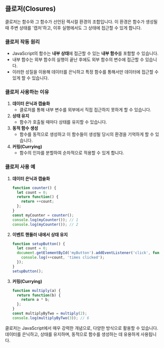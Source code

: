 ## 클로저(Closures)

클로저는 함수와 그 함수가 선언된 렉시컬 환경의 조합입니다. 이 환경은 함수가 생성될 때 주변 상태를 '캡처'하고, 이후 실행에서도 그 상태에 접근할 수 있게 합니다.

### 클로저 작동 원리

- JavaScript의 함수는 **내부 상태**에 접근할 수 있는 **내부 함수**를 포함할 수 있습니다.
- 내부 함수는 외부 함수의 실행이 끝난 후에도 외부 함수의 변수에 접근할 수 있습니다.
- 이러한 성질을 이용해 데이터를 은닉하고 특정 함수를 통해서만 데이터에 접근할 수 있게 할 수 있습니다.

### 클로저 사용하는 이유

1. **데이터 은닉과 캡슐화**
   - 클로저를 통해 내부 변수를 외부에서 직접 접근하지 못하게 할 수 있습니다.
2. **상태 유지**
   - 함수가 호출될 때마다 상태를 유지할 수 있습니다.
3. **동적 함수 생성**
   - 함수를 동적으로 생성하고 이 함수들이 생성될 당시의 환경을 기억하게 할 수 있습니다.
4. **커링(Currying)**
   - 함수의 인자를 분할하여 순차적으로 적용할 수 있게 합니다.

### 클로저 사용 예

1. **데이터 은닉과 캡슐화**
   ```javascript
   function counter() {
     let count = 0;
     return function() {
       return ++count;
     };
   }
   const myCounter = counter();
   console.log(myCounter()); // 1
   console.log(myCounter()); // 2
   ```

2. **이벤트 핸들러 내에서 상태 유지**
   ```javascript
   function setupButton() {
     let count = 0;
     document.getElementById('myButton').addEventListener('click', function() {
       console.log(++count, 'times clicked');
     });
   }
   setupButton();
   ```

3. **커링(Currying)**
   ```javascript
   function multiply(a) {
     return function(b) {
       return a * b;
     };
   }
   const multiplyByTwo = multiply(2);
   console.log(multiplyByTwo(3)); // 6
   ```

클로저는 JavaScript에서 매우 강력한 개념으로, 다양한 방식으로 활용할 수 있습니다. 데이터를 은닉하고, 상태를 유지하며, 동적으로 함수를 생성하는 데 유용하게 사용됩니다.
